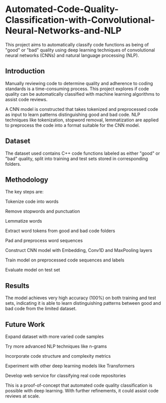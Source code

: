 # Automated-Code-Quality-Classification-with-Convolutional-Neural-Networks-and-NLP
This project aims to automatically classify code functions as being of "good" or "bad" quality using deep learning techniques of convolutional neural networks (CNNs) and natural language processing (NLP).

## Introduction
Manually reviewing code to determine quality and adherence to coding standards is a time-consuming process. This project explores if code quality can be automatically classified with machine learning algorithms to assist code reviews.

A CNN model is constructed that takes tokenized and preprocessed code as input to learn patterns distinguishing good and bad code. NLP techniques like tokenization, stopword removal, lemmatization are applied to preprocess the code into a format suitable for the CNN model.

## Dataset
The dataset used contains C++ code functions labeled as either "good" or "bad" quality, split into training and test sets stored in corresponding folders.

## Methodology
The key steps are:

Tokenize code into words

Remove stopwords and punctuation

Lemmatize words

Extract word tokens from good and bad code folders

Pad and preprocess word sequences

Construct CNN model with Embedding, Conv1D and MaxPooling layers

Train model on preprocessed code sequences and labels

Evaluate model on test set

## Results
The model achieves very high accuracy (100%) on both training and test sets, indicating it is able to learn distinguishing patterns between good and bad code from the limited dataset.

## Future Work
Expand dataset with more varied code samples

Try more advanced NLP techniques like n-grams

Incorporate code structure and complexity metrics

Experiment with other deep learning models like Transformers

Develop web service for classifying real code repositories

This is a proof-of-concept that automated code quality classification is possible with deep learning. With further refinements, it could assist code reviews at scale.
